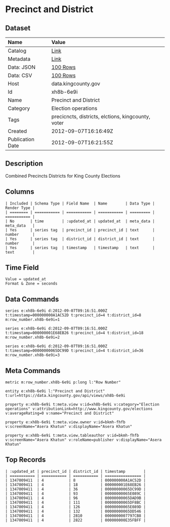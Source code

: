 # Precinct and District

## Dataset

| Name | Value |
| :--- | :---- |
| Catalog | [Link](https://catalog.data.gov/dataset/precinct-and-district-6694c) |
| Metadata | [Link](https://data.kingcounty.gov/api/views/xh8b-6e9i) |
| Data: JSON | [100 Rows](https://data.kingcounty.gov/api/views/xh8b-6e9i/rows.json?max_rows=100) |
| Data: CSV | [100 Rows](https://data.kingcounty.gov/api/views/xh8b-6e9i/rows.csv?max_rows=100) |
| Host | data.kingcounty.gov |
| Id | xh8b-6e9i |
| Name | Precinct and District |
| Category | Election operations |
| Tags | precicncts, districts, elctions, kingcounty, voter |
| Created | 2012-09-07T16:16:49Z |
| Publication Date | 2012-09-07T16:21:55Z |

## Description

Combined Precincts Districts for King County Elections

## Columns

```ls
| Included | Schema Type | Field Name  | Name        | Data Type | Render Type |
| ======== | =========== | =========== | =========== | ========= | =========== |
| No       | time        | :updated_at | updated_at  | meta_data | meta_data   |
| Yes      | series tag  | precinct_id | precinct_id | text      | number      |
| Yes      | series tag  | district_id | district_id | text      | number      |
| Yes      | series tag  | timestamp   | timestamp   | text      | text        |
```

## Time Field

```ls
Value = updated_at
Format & Zone = seconds
```

## Data Commands

```ls
series e:xh8b-6e9i d:2012-09-07T09:16:51.000Z t:timestamp=000000000A1AC52D t:precinct_id=4 t:district_id=8 m:row_number.xh8b-6e9i=1

series e:xh8b-6e9i d:2012-09-07T09:16:51.000Z t:timestamp=000000001E68EB26 t:precinct_id=4 t:district_id=18 m:row_number.xh8b-6e9i=2

series e:xh8b-6e9i d:2012-09-07T09:16:51.000Z t:timestamp=00000000065DC99D t:precinct_id=4 t:district_id=36 m:row_number.xh8b-6e9i=3
```

## Meta Commands

```ls
metric m:row_number.xh8b-6e9i p:long l:"Row Number"

entity e:xh8b-6e9i l:"Precinct and District" t:url=https://data.kingcounty.gov/api/views/xh8b-6e9i

property e:xh8b-6e9i t:meta.view v:id=xh8b-6e9i v:category="Election operations" v:attributionLink=http://www.kingcounty.gov/elections v:averageRating=0 v:name="Precinct and District"

property e:xh8b-6e9i t:meta.view.owner v:id=bkmh-fhfb v:screenName="Asera Khatun" v:displayName="Asera Khatun"

property e:xh8b-6e9i t:meta.view.tableauthor v:id=bkmh-fhfb v:screenName="Asera Khatun" v:roleName=publisher v:displayName="Asera Khatun"
```

## Top Records

```ls
| :updated_at | precinct_id | district_id | timestamp        | 
| =========== | =========== | =========== | ================ | 
| 1347009411  | 4           | 8           | 000000000A1AC52D | 
| 1347009411  | 4           | 18          | 000000001E68EB26 | 
| 1347009411  | 4           | 36          | 00000000065DC99D | 
| 1347009411  | 4           | 93          | 00000000065E089C | 
| 1347009411  | 4           | 96          | 00000000065DAD9B | 
| 1347009411  | 4           | 111         | 00000000065DF8BC | 
| 1347009411  | 4           | 126         | 00000000065E089D | 
| 1347009411  | 4           | 132         | 00000000065DD546 | 
| 1347009411  | 4           | 2810        | 0000000007797CB8 | 
| 1347009411  | 4           | 2822        | 000000000E35FBFF | 
```